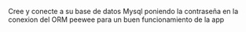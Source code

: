 Cree y conecte a su base de datos Mysql
poniendo la contraseña en la conexion del ORM peewee 
para un buen funcionamiento de la app